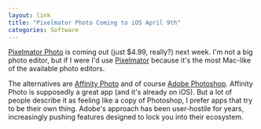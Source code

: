 ```yaml
---
layout: link
title: "Pixelmator Photo Coming to iOS April 9th"
categories: Software
---
```


[Pixelmator Photo](https://www.pixelmator.com/blog/2019/04/02/pixelmator-photo-now-available-for-pre-order-coming-april-9th/) is coming out (just $4.99, really?) next week. I'm not a big photo editor, but if I were I'd use [Pixelmator](https://www.pixelmator.com/) because it's the most Mac-like of the available photo editors.

The alternatives are [Affinity Photo](https://affinity.serif.com/en-gb/photo/) and of course [Adobe Photoshop](https://www.adobe.com/products/photoshop.html). Affinity Photo is supposedly a great app (and it's already on iOS). But a lot of people describe it as feeling like a copy of Photoshop, I prefer apps that try to be their own thing. Adobe's approach has been user-hostile for years, increasingly pushing features designed to lock you into their ecosystem.
